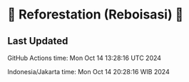 
# 🌳 Reforestation (Reboisasi) 🌲

## Last Updated

GitHub Actions time: Mon Oct 14 13:28:16 UTC 2024

Indonesia/Jakarta time: Mon Oct 14 20:28:16 WIB 2024
